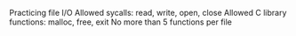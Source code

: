 Practicing file I/O
Allowed sycalls: read, write, open, close
Allowed C library functions: malloc, free, exit
No more than 5 functions per file
